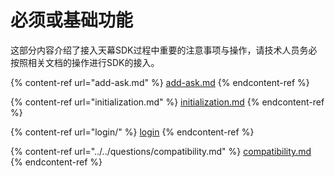 # 必须或基础功能

这部分内容介绍了接入天幕SDK过程中重要的注意事项与操作，请技术人员务必按照相关文档的操作进行SDK的接入。

{% content-ref url="add-ask.md" %}
[add-ask.md](add-ask.md)
{% endcontent-ref %}

{% content-ref url="initialization.md" %}
[initialization.md](initialization.md)
{% endcontent-ref %}

{% content-ref url="login/" %}
[login](login/)
{% endcontent-ref %}

{% content-ref url="../../questions/compatibility.md" %}
[compatibility.md](../../questions/compatibility.md)
{% endcontent-ref %}



